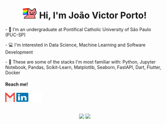 <h1 align="center"><img src="./files/party-nyan.gif" width="45px"> Hi, I'm João Victor Porto!</h1>

<!----- <p align="center">
  <i>“There is a reason why all things are as they are.”</i>
  <br>
  <b>Bram Stoker, Dracula<b/>
</p> ----->

<div>
  <p>- 🌱 I’m an undergraduate at Pontifical Catholic University of São Paulo (PUC-SP)</p>
  <p>- 💻 I'm interested in Data Science, Machine Learning and Software Development</p>
  <p>- 🤖 These are some of the stacks I'm most familiar with: Python, Jupyter Notebook, Pandas, Scikit-Learn, Matplotlib, Seaborn, FastAPI, Dart, Flutter, Docker</p>
</div>

<div>
  <h4>Reach me!</h4>
  <a href="mailto:joaovictor.porto@hotmail.com"><img src="./files/gmail.svg" height=30 width=30 target="_blank"></a>
  <a href="https://www.linkedin.com/in/jvporto" target="_blank"><img src="./files/linkedin.svg" height=30 width=40 target="_blank"></a>
  <a href="https://www.github.com/jv-porto" target="_blank"><img src="./files/github.svg" height=30 width=40 target="_blank"></a>
</div>
<br>
<!-- <div align="center"> -->
<!--   <img align="center" alt="VSCode" height="30" width="40" src="./files/vscode.svg"> -->
<!--   <img align="center" alt="Python" height="30" width="40" src="./files/python.svg"> -->
<!--   <img align="center" alt="Django" height="30" width="40" src="./files/django.svg"> -->
  
  <!-- <img align="center" alt="NumPy" height="30" width="40" src="./files/numpy.svg"> -->
<!--   <img align="center" alt="Jupyter" height="30" width="40" src="./files/jupyter.svg"> -->
  <!----- img align="center" alt="TensorFlow" height="30" width="40" src="./files/tensorflow.svg" ----->
  
  <!-- <img align="center" alt="HTML5" height="30" width="40" src="./files/html5.svg"> -->
  <!-- <img align="center" alt="CSS3" height="30" width="40" src="./files/css3.svg"> -->
  <!-- <img align="center" alt="Javascript" height="30" width="40" src="./files/javascript.svg"> -->
  
  <!----- <img align="center" alt="Google" height="30" width="40" src="./files/google.svg"> ----->
  <!----- <img align="center" alt="GoogleCloud" height="30" width="40" src="./files/googlecloud.svg"> ----->
  <!-- <img align="center" alt="AWS" height="30" width="40" src="./files/amazonwebservices.svg"> -->
  
  <!----- img align="center" alt="MySQL" height="30" width="40" src="./files/mysql.svg" ----->
</div>
<br>
<div align="center">
  <img height='200' src="https://github-readme-stats.vercel.app/api?username=jv-porto&show_icons=true&theme=dracula&include_all_commits=true&count_private=true"/>
  <img height='200' src="https://github-readme-stats.vercel.app/api/top-langs/?username=jv-porto&layout=compact&langs_count=16&theme=dracula"/>
</div>

<!----- <div align="center">
  <img align="center" alt="Snake animation" src="https://github.com/jv-porto/jv-porto/blob/output/github-contribution-grid-snake.svg">
</div> ----->
